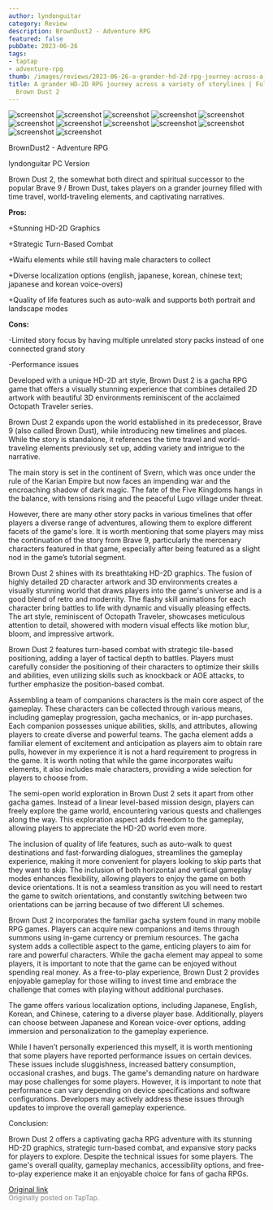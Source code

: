 ```yaml
---
author: lyndonguitar
category: Review
description: BrownDust2 - Adventure RPG
featured: false
pubDate: 2023-06-26
tags:
- taptap
- adventure-rpg
thumb: /images/reviews/2023-06-26-a-grander-hd-2d-rpg-journey-across-a-variety-of-storylines--full-review---brown-dust-2-0.avif
title: A grander HD-2D RPG journey across a variety of storylines | Full Review -
  Brown Dust 2
---
```


<div class="gallery">
  <img src="/images/reviews/2023-06-26-a-grander-hd-2d-rpg-journey-across-a-variety-of-storylines--full-review---brown-dust-2-0.avif" alt="screenshot" />
  <img src="/images/reviews/2023-06-26-a-grander-hd-2d-rpg-journey-across-a-variety-of-storylines--full-review---brown-dust-2-1.avif" alt="screenshot" />
  <img src="/images/reviews/2023-06-26-a-grander-hd-2d-rpg-journey-across-a-variety-of-storylines--full-review---brown-dust-2-2.avif" alt="screenshot" />
  <img src="/images/reviews/2023-06-26-a-grander-hd-2d-rpg-journey-across-a-variety-of-storylines--full-review---brown-dust-2-3.avif" alt="screenshot" />
  <img src="/images/reviews/2023-06-26-a-grander-hd-2d-rpg-journey-across-a-variety-of-storylines--full-review---brown-dust-2-4.avif" alt="screenshot" />
  <img src="/images/reviews/2023-06-26-a-grander-hd-2d-rpg-journey-across-a-variety-of-storylines--full-review---brown-dust-2-5.avif" alt="screenshot" />
  <img src="/images/reviews/2023-06-26-a-grander-hd-2d-rpg-journey-across-a-variety-of-storylines--full-review---brown-dust-2-6.avif" alt="screenshot" />
  <img src="/images/reviews/2023-06-26-a-grander-hd-2d-rpg-journey-across-a-variety-of-storylines--full-review---brown-dust-2-7.avif" alt="screenshot" />
  <img src="/images/reviews/2023-06-26-a-grander-hd-2d-rpg-journey-across-a-variety-of-storylines--full-review---brown-dust-2-8.avif" alt="screenshot" />
  <img src="/images/reviews/2023-06-26-a-grander-hd-2d-rpg-journey-across-a-variety-of-storylines--full-review---brown-dust-2-9.avif" alt="screenshot" />
  <img src="/images/reviews/2023-06-26-a-grander-hd-2d-rpg-journey-across-a-variety-of-storylines--full-review---brown-dust-2-10.avif" alt="screenshot" />
  <img src="/images/reviews/2023-06-26-a-grander-hd-2d-rpg-journey-across-a-variety-of-storylines--full-review---brown-dust-2-11.avif" alt="screenshot" />
</div>

BrownDust2 - Adventure RPG

lyndonguitar
PC Version

Brown Dust 2, the somewhat both direct and spiritual successor to the popular Brave 9 / Brown Dust, takes players on a grander journey filled with time travel, world-traveling elements, and captivating narratives.


**Pros:**


+Stunning HD-2D Graphics

+Strategic Turn-Based Combat

+Waifu elements while still having male characters to collect

+Diverse localization options (english, japanese, korean, chinese text; japanese and korean voice-overs)

+Quality of life features such as auto-walk and supports both portrait and landscape modes


**Cons:**


-Limited story focus by having multiple unrelated story packs instead of one connected grand story

-Performance issues

Developed with a unique HD-2D art style, Brown Dust 2 is a gacha RPG game that offers a visually stunning experience that combines detailed 2D artwork with beautiful 3D environments reminiscent of the acclaimed Octopath Traveler series.

Brown Dust 2 expands upon the world established in its predecessor, Brave 9 (also called Brown Dust), while introducing new timelines and places. While the story is standalone, it references the time travel and world-traveling elements previously set up, adding variety and intrigue to the narrative.

The main story is set in the continent of Svern, which was once under the rule of the Karian Empire but now faces an impending war and the encroaching shadow of dark magic. The fate of the Five Kingdoms hangs in the balance, with tensions rising and the peaceful Lugo village under threat.

However, there are many other story packs in various timelines that offer players a diverse range of adventures, allowing them to explore different facets of the game's lore. It is worth mentioning that some players may miss the continuation of the story from Brave 9, particularly the mercenary characters featured in that game, especially after being featured as a slight nod in the game’s tutorial segment.

Brown Dust 2 shines with its breathtaking HD-2D graphics. The fusion of highly detailed 2D character artwork and 3D environments creates a visually stunning world that draws players into the game's universe and is a good blend of retro and modernity. The flashy skill animations for each character bring battles to life with dynamic and visually pleasing effects. The art style, reminiscent of Octopath Traveler, showcases meticulous attention to detail, showered with modern visual effects like motion blur, bloom, and impressive artwork.

Brown Dust 2 features turn-based combat with strategic tile-based positioning, adding a layer of tactical depth to battles. Players must carefully consider the positioning of their characters to optimize their skills and abilities, even utilizing skills such as knockback or AOE attacks, to further emphasize the position-based combat.

Assembling a team of companions characters is the main core aspect of the gameplay. These characters can be collected through various means, including gameplay progression, gacha mechanics, or in-app purchases. Each companion possesses unique abilities, skills, and attributes, allowing players to create diverse and powerful teams. The gacha element adds a familiar element of excitement and anticipation as players aim to obtain rare pulls, however in my experience it is not a hard requirement to progress in the game. It is worth noting that while the game incorporates waifu elements, it also includes male characters, providing a wide selection for players to choose from.

The semi-open world exploration in Brown Dust 2 sets it apart from other gacha games. Instead of a linear level-based mission design, players can freely explore the game world, encountering various quests and challenges along the way. This exploration aspect adds freedom to the gameplay, allowing players to appreciate the HD-2D world even more.

The inclusion of quality of life features, such as auto-walk to quest destinations and fast-forwarding dialogues, streamlines the gameplay experience, making it more convenient for players looking to skip parts that they want to skip. The inclusion of both horizontal and vertical gameplay modes enhances flexibility, allowing players to enjoy the game on both device orientations. It is not a seamless transition as you will need to restart the game to switch orientations, and constantly switching between two orientations can be jarring because of two different UI schemes.

Brown Dust 2 incorporates the familiar gacha system found in many mobile RPG games. Players can acquire new companions and items through summons using in-game currency or premium resources. The gacha system adds a collectible aspect to the game, enticing players to aim for rare and powerful characters. While the gacha element may appeal to some players, it is important to note that the game can be enjoyed without spending real money. As a free-to-play experience, Brown Dust 2 provides enjoyable gameplay for those willing to invest time and embrace the challenge that comes with playing without additional purchases.

The game offers various localization options, including Japanese, English, Korean, and Chinese, catering to a diverse player base. Additionally, players can choose between Japanese and Korean voice-over options, adding immersion and personalization to the gameplay experience.

While I haven’t personally experienced this myself, it is worth mentioning that some players have reported performance issues on certain devices. These issues include sluggishness, increased battery consumption, occasional crashes, and bugs. The game's demanding nature on hardware may pose challenges for some players. However, it is important to note that performance can vary depending on device specifications and software configurations. Developers may actively address these issues through updates to improve the overall gameplay experience.

Conclusion:

Brown Dust 2 offers a captivating gacha RPG adventure with its stunning HD-2D graphics, strategic turn-based combat, and expansive story packs for players to explore. Despite the technical issues for some players. The game's overall quality, gameplay mechanics, accessibility options, and free-to-play experience make it an enjoyable choice for fans of gacha RPGs.

[Original link](https://www.taptap.io/post/5908118)<br><span style="font-size: 0.95em; color: #888;">Originally posted on TapTap.</span>